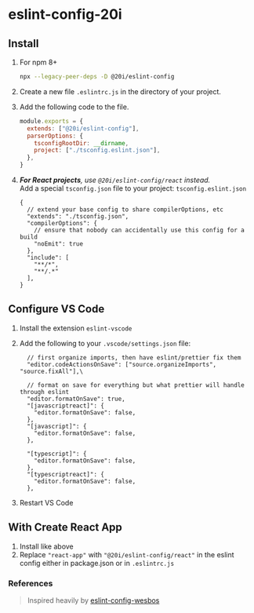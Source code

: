 # eslint-config-20i

## Install

1. For npm 8+

    ```sh
    npx --legacy-peer-deps -D @20i/eslint-config
    ```

2. Create a new file `.eslintrc.js` in the directory of your project.
3. Add the following code to the file.

    ```js
    module.exports = {
      extends: ["@20i/eslint-config"],
      parserOptions: {
        tsconfigRootDir: __dirname,
        project: ["./tsconfig.eslint.json"],
      },
    }
    ```

4. _**For React projects**, use `@20i/eslint-config/react` instead._  
Add a special `tsconfig.json` file to your project: `tsconfig.eslint.json`

    ```jsonc
    {
      // extend your base config to share compilerOptions, etc
      "extends": "./tsconfig.json",
      "compilerOptions": {
        // ensure that nobody can accidentally use this config for a build
        "noEmit": true
      },
      "include": [
        "**/*",
        "**/.*"
      ],
    }
    ```

## Configure VS Code

1. Install the extension `eslint-vscode`
2. Add the following to your `.vscode/settings.json` file:

    ```jsonc
      // first organize imports, then have eslint/prettier fix them
      "editor.codeActionsOnSave": ["source.organizeImports", "source.fixAll"],\

      // format on save for everything but what prettier will handle through eslint
      "editor.formatOnSave": true,
      "[javascriptreact]": {
        "editor.formatOnSave": false,
      },
      "[javascript]": {
        "editor.formatOnSave": false,
      },

      "[typescript]": {
        "editor.formatOnSave": false,
      },
      "[typescriptreact]": {
        "editor.formatOnSave": false,
      },
    ```

3. Restart VS Code

## With Create React App

1. Install like above
2. Replace `"react-app"` with `"@20i/eslint-config/react"` in the eslint config either in package.json or in `.eslintrc.js`

### References

> Inspired heavily by [eslint-config-wesbos](https://github.com/wesbos/eslint-config-wesbos)
